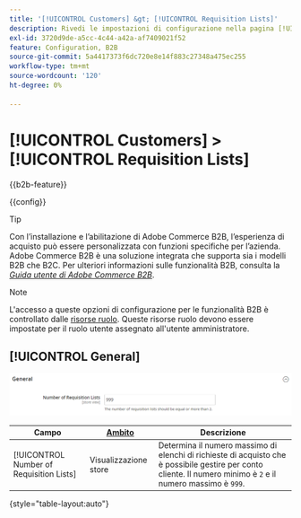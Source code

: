 ```yaml
---
title: '[!UICONTROL Customers] &gt; [!UICONTROL Requisition Lists]'
description: Rivedi le impostazioni di configurazione nella pagina [!UICONTROL Customers] &gt; [!UICONTROL Requisition Lists] dell'amministratore di Commerce.
exl-id: 3720d9de-a5cc-4c44-a42a-af7409021f52
feature: Configuration, B2B
source-git-commit: 5a4417373f6dc720e8e14f883c27348a475ec255
workflow-type: tm+mt
source-wordcount: '120'
ht-degree: 0%

---
```


# [!UICONTROL Customers] > [!UICONTROL Requisition Lists]

{{b2b-feature}}

{{config}}

>[!TIP]
>
>Con l’installazione e l’abilitazione di Adobe Commerce B2B, l’esperienza di acquisto può essere personalizzata con funzioni specifiche per l’azienda. Adobe Commerce B2B è una soluzione integrata che supporta sia i modelli B2B che B2C. Per ulteriori informazioni sulle funzionalità B2B, consulta la [_Guida utente di Adobe Commerce B2B_](https://experienceleague.adobe.com/docs/commerce-admin/b2b/introduction.html?lang=it).

>[!NOTE]
>
>L&#39;accesso a queste opzioni di configurazione per le funzionalità B2B è controllato dalle [risorse ruolo](../../systems/permissions-user-roles.md#role-resources). Queste risorse ruolo devono essere impostate per il ruolo utente assegnato all&#39;utente amministratore.

## [!UICONTROL General]

![Generale](./assets/requisition-lists-general.png)<!-- zoom -->

<!-- [General](https://experienceleague.adobe.com/it/docs/commerce-admin/b2b/requisition-lists/configure-requisition-lists) -->

| Campo | [Ambito](../../getting-started/websites-stores-views.md#scope-settings) | Descrizione |
|--- |--- |--- |
| [!UICONTROL Number of Requisition Lists] | Visualizzazione store | Determina il numero massimo di elenchi di richieste di acquisto che è possibile gestire per conto cliente. Il numero minimo è `2` e il numero massimo è `999`. |

{style="table-layout:auto"}
